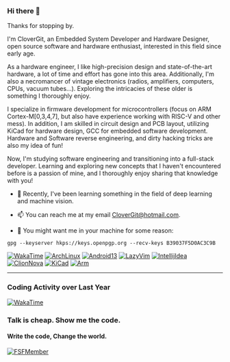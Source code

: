 ### Hi there 👋

Thanks for stopping by.

I'm CloverGit, an Embedded System Developer and Hardware Designer, open source software and hardware enthusiast, interested in this field since early age.

As a hardware engineer, I like high-precision design and state-of-the-art hardware, a lot of time and effort has gone into this area. Additionally, I'm also a necromancer of vintage electronics (radios, amplifiers, computers, CPUs, vacuum tubes...). Exploring the intricacies of these older is something I thoroughly enjoy.

I specialize in firmware development for microcontrollers (focus on ARM Cortex-M[0,3,4,7], but also have experience working with RISC-V and other mess). In addition, I am skilled in circuit design and PCB layout, utilizing KiCad for hardware design, GCC for embedded software development. Hardware and Software reverse engineering, and dirty hacking tricks are also my idea of fun!

Now, I'm studying software engineering and transitioning into a full-stack developer. Learning and exploring new concepts that I haven't encountered before is a passion of mine, and I thoroughly enjoy sharing that knowledge with you!

- 🔭 Recently, I've been learning something in the field of deep learning and machine vision.

- 📫 You can reach me at my email CloverGit@hotmail.com.

- 🔑 You might want me in your machine for some reason:

```shell
gpg --keyserver hkps://keys.openpgp.org --recv-keys B39037F5D0AC3C9B
```

[![WakaTime](https://wakatime.com/badge/user/c61c4f13-2142-4d06-8e37-1a6e2f392992.svg?style=flat-square)](https://wakatime.com/@c61c4f13-2142-4d06-8e37-1a6e2f392992)
[![ArchLinux](https://img.shields.io/badge/Arch_Linux-3783d1?style=flat-square&logo=ArchLinux&logoColor=white)](https://archlinux.org/)
[![Android13](https://img.shields.io/badge/Android13-327555?style=flat-square&logo=Android&logoColor=white)](https://www.android.com/)
[![LazyVim](https://img.shields.io/badge/LazyVim-2e7de9?style=flat-square&logo=LazyVim&logoColor=white)](https://www.lazyvim.org/)
[![IntellijIdea](https://img.shields.io/badge/-Intellij_IDEA-b51651?style=flat-square&logo=IntellijIDEA&logoColor=white)](https://www.jetbrains.com/)
[![ClionNova](https://img.shields.io/badge/-Clion_Nova-7955c6?style=flat-square&logo=CLion&logoColor=white)](https://www.jetbrains.com/)
[![KiCad](https://img.shields.io/badge/-KiCad-2930af?style=flat-square&logo=KiCad&logoColor=white)](https://kicad.org/)
[![Arm](https://img.shields.io/badge/-Arm-0091BD?style=flat-square&logo=Arm&logoColor=fff)](https://www.arm.com/)

***
### Coding Activity over Last Year
[![WakaTime](https://wakatime.com/share/@CloverGit/b7888587-5cae-4f80-9f75-a47a989bc595.svg)]()

### **Talk is cheap. Show me the code.**
#### **Write the code, Change the world.**
[![FSFMember](https://static.fsf.org/nosvn/associate/crm/6827367.png)]()
